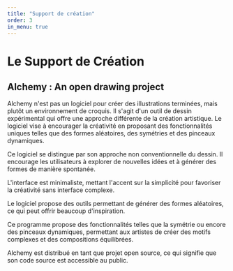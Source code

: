 ```yaml
---
title: "Support de création"
order: 3
in_menu: true
---
```

# Le Support de Création

## Alchemy : An open drawing project

Alchemy n'est pas un logiciel pour créer des illustrations terminées, mais plutôt un environnement de croquis. 
Il s'agit d'un outil de dessin expérimental qui offre une approche différente de la création artistique. Le logiciel vise à encourager la créativité en proposant des fonctionnalités uniques telles que des formes aléatoires, des symétries et des pinceaux dynamiques.

Ce logiciel se distingue par son approche non conventionnelle du dessin. Il encourage les utilisateurs à explorer de nouvelles idées et à générer des formes de manière spontanée.

L'interface est minimaliste, mettant l'accent sur la simplicité pour favoriser la créativité sans interface complexe.

Le logiciel propose des outils permettant de générer des formes aléatoires, ce qui peut offrir beaucoup d'inspiration.

Ce programme propose des fonctionnalités telles que la symétrie ou encore des pinceaux dynamiques, permettant aux artistes de créer des motifs complexes et des compositions équilibrées.

Alchemy est distribué en tant que projet open source, ce qui signifie que son code source est accessible au public. 
